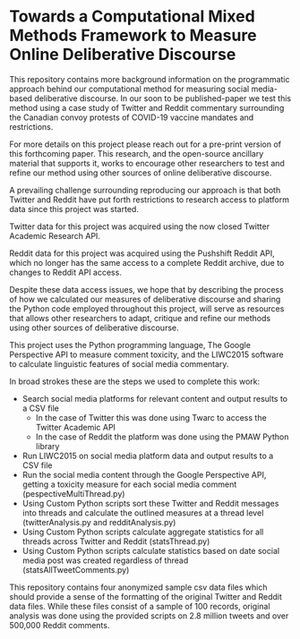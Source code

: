 # Towards a Computational Mixed Methods Framework to Measure Online Deliberative Discourse

This repository contains more background information on the programmatic approach behind our computational method for measuring social media-based deliberative discourse. In our soon to be published-paper we test this method using a case study of Twitter and Reddit commentary surrounding the Canadian convoy protests of COVID-19 vaccine mandates and restrictions. 

For more details on this project please reach out for a pre-print version of this forthcoming paper. This research, and the open-source ancillary material that supports it, works to encourage other researchers to test and refine our method using other sources of online deliberative discourse. 

A prevailing challenge surrounding reproducing our approach is that both Twitter and Reddit have put forth restrictions to research access to platform data since this project was started. 

Twitter data for this project was acquired using the now closed Twitter Academic Research API. 

Reddit data for this project was acquired using the Pushshift Reddit API, which no longer has the same access to a complete Reddit archive, due to changes to Reddit API access. 

Despite these data access issues, we hope that by describing the process of how we calculated our measures of deliberative discourse and sharing the Python code employed throughout this project, will serve as resources that allows other researchers to adapt, critique and refine our methods using other sources of deliberative discourse. 

This project uses the Python programming language, The Google Perspective API to measure comment toxicity, and the LIWC2015 software to calculate linguistic features of social media commentary. 

In broad strokes these are the steps we used to complete this work:

- Search social media platforms for relevant content and output results to a CSV file
  - In the case of Twitter this was done using Twarc to access the Twitter Academic API
  - In the case of Reddit the platform was done using the PMAW Python library
- Run LIWC2015 on social media platform data and output results to a CSV file
- Run the social media content through the Google Perspective API, getting a toxicity measure for each social media comment (pespectiveMultiThread.py)
- Using Custom Python scripts sort these Twitter and Reddit messages into threads and calculate the outlined measures at a thread level (twitterAnalysis.py and redditAnalysis.py)
- Using Custom Python scripts calculate aggregate statistics for all threads across Twitter and Reddit (statsThread.py)
- Using Custom Python scripts calculate statistics based on date social media post was created regardless of thread (statsAllTweetComments.py)

This repository contains four anonymized sample csv data files which should provide a sense of the formatting of the original Twitter and Reddit data files. While these files consist of a sample of 100 records, original analysis was done using the provided scripts on 2.8 million tweets and over 500,000 Reddit comments. 

